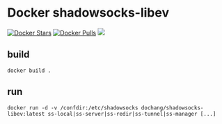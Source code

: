 Docker shadowsocks-libev
========================

[![Docker Stars](https://img.shields.io/docker/stars/dochang/shadowsocks-libev.svg)](https://hub.docker.com/r/dochang/shadowsocks-libev/)
[![Docker Pulls](https://img.shields.io/docker/pulls/dochang/shadowsocks-libev.svg)](https://hub.docker.com/r/dochang/shadowsocks-libev/)
[![](https://badge.imagelayers.io/dochang/shadowsocks-libev:latest.svg)](https://imagelayers.io/?images=dochang/shadowsocks-libev:latest 'Get your own badge on imagelayers.io')

build
-----

    docker build .

run
---

    docker run -d -v /confdir:/etc/shadowsocks dochang/shadowsocks-libev:latest ss-local|ss-server|ss-redir|ss-tunnel|ss-manager [...]

